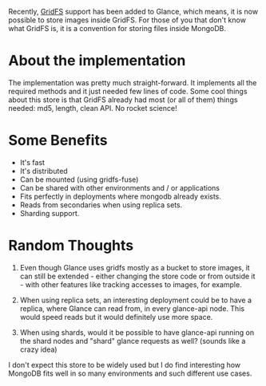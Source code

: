 <!---
$"metadata"$
{
  "md": true,
  "title": "glance-gridfs-store",
  "draft": false,
  "slug": "glance-gridfs-store",
  "tags": [
    "openstack",
    "glance",
    "mongodb"
  ]
}
$"metadata"$
-->

Recently, [GridFS](http://docs.mongodb.org/manual/core/gridfs/) support has been added to Glance, which means, it is now possible to store images inside GridFS. For those of you that don't know what GridFS is, it is a convention for storing files inside MongoDB.

About the implementation
========================

The implementation was pretty much straight-forward. It implements all the required methods and it just needed few lines of code. Some cool things about this store is that GridFS already had most (or all of them) things needed: md5, length, clean API. No rocket science!

Some Benefits
=============

* It's fast
* It's distributed
* Can be mounted (using gridfs-fuse)
* Can be shared with other environments and / or applications
* Fits perfectly in deployments where mongodb already exists.
* Reads from secondaries when using replica sets.
* Sharding support.

Random Thoughts
===============

1) Even though Glance uses gridfs mostly as a bucket to store images, it can still be extended - either changing the store code or from outside it -  with other features like tracking accesses to images, for example.

2) When using replica sets, an interesting deployment could be to have a replica, where Glance can read from, in every glance-api node. This would speed reads but it would definitely use more space.

3) When using shards, would it be possible to have glance-api running on the shard nodes and "shard" glance requests as well? (sounds like a crazy idea)

I don't expect this store to be widely used but I do find interesting how MongoDB fits well in so many environments and such different use cases.